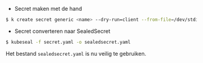 - Secret maken met de hand
```bash
$ k create secret generic <name> --dry-run=client --from-file=/dev/stdin -o yaml > secret.yaml
```

- Secret converteren naar SealedSecret
```bash
$ kubeseal -f secret.yaml -o sealedsecret.yaml
```

Het bestand `sealedsecret.yaml` is nu veilig te gebruiken.